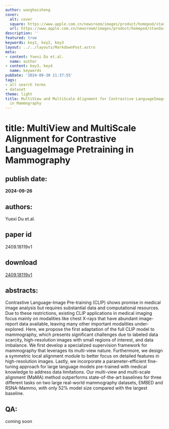 ```yaml
---
author: wanghaisheng
cover:
  alt: cover
  square: https://www.apple.com.cn/newsroom/images/product/homepod/standard/Apple-HomePod-hero-230118_big.jpg.large_2x.jpg
  url: https://www.apple.com.cn/newsroom/images/product/homepod/standard/Apple-HomePod-hero-230118_big.jpg.large_2x.jpg
description: ''
featured: true
keywords: key1, key2, key3
layout: ../../layouts/MarkdownPost.astro
meta:
- content: Yuexi Du et.al.
  name: author
- content: key3, key4
  name: keywords
pubDate: '2024-09-30 11:37:55'
tags:
- all search terms
- dataset
theme: light
title: MultiView and MultiScale Alignment for Contrastive LanguageImage Pretraining
  in Mammography
---
```


# title: MultiView and MultiScale Alignment for Contrastive LanguageImage Pretraining in Mammography 
## publish date: 
**2024-09-26** 
## authors: 
  Yuexi Du et.al. 
## paper id
2409.18119v1
## download
[2409.18119v1](http://arxiv.org/abs/2409.18119v1)
## abstracts:
Contrastive Language-Image Pre-training (CLIP) shows promise in medical image analysis but requires substantial data and computational resources. Due to these restrictions, existing CLIP applications in medical imaging focus mainly on modalities like chest X-rays that have abundant image-report data available, leaving many other important modalities under-explored. Here, we propose the first adaptation of the full CLIP model to mammography, which presents significant challenges due to labeled data scarcity, high-resolution images with small regions of interest, and data imbalance. We first develop a specialized supervision framework for mammography that leverages its multi-view nature. Furthermore, we design a symmetric local alignment module to better focus on detailed features in high-resolution images. Lastly, we incorporate a parameter-efficient fine-tuning approach for large language models pre-trained with medical knowledge to address data limitations. Our multi-view and multi-scale alignment (MaMA) method outperforms state-of-the-art baselines for three different tasks on two large real-world mammography datasets, EMBED and RSNA-Mammo, with only 52% model size compared with the largest baseline.
## QA:
coming soon
